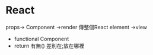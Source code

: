 # React

props-> Component ->render 傳整個React element ->view 
- functional Component
- return 有無() 差別在;放在哪裡 
